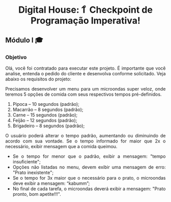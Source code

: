 <h1 align="center">Digital House: 1 ͦ  Checkpoint de Programação Imperativa!</h1>

<h2 align="justify"> Módulo I 🎓 </h2> 

<h3 align="justify">Objetivo</h3>

<p align="justify" > Olá, você foi contratado para executar este projeto. É importante que você analise, entenda o pedido do cliente e desenvolva conforme solicitado. Veja abaixo os requisitos do projeto:</p>

<p align="justify" > Precisamos desenvolver um menu para um microondas super veloz, onde teremos 5 opções de comida com seus respectivos tempos pré-definidos.</p> 
<ol align="justify" >
      <li>Pipoca – 10 segundos (padrão);</li>
      <li>Macarrão – 8 segundos (padrão);
     <li>Carne – 15 segundos (padrão);
      <li>Feijão – 12 segundos (padrão);
      <li>Brigadeiro – 8 segundos (padrão); 
      </ol>

<p align="justify" > O usuário poderá alterar o tempo padrão, aumentando ou diminuindo de acordo com sua vontade. Se o tempo informado for maior que 2x o necessário, exibir mensagem que a comida queimou.</p> 
<ul align="justify" >
<li>Se o tempo for menor que o padrão, exibir a mensagem: "tempo insuficiente"; </li>
<li>Opções não listadas no menu, devem exibir uma mensagem de erro: "Prato inexistente"; </li>
<li>Se o tempo for 3x maior que o necessário para o prato, o microondas deve exibir a mensagem: “kabumm”; </li>
<li>No final de cada tarefa, o microondas deverá exibir a mensagem: "Prato pronto, bom apetite!!!". </li>
</ul>
